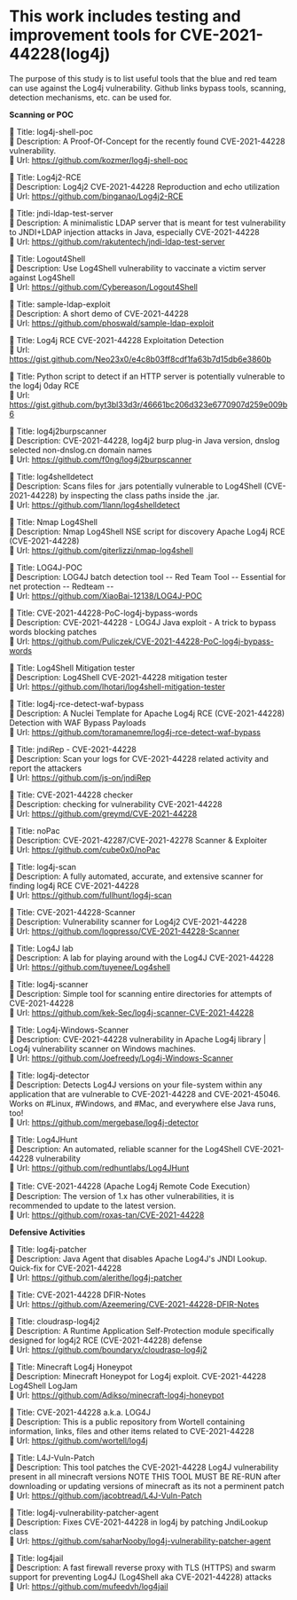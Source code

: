 # ********This work includes testing and improvement tools for CVE-2021-44228(log4j)********

The purpose of this study is to list useful tools that the blue and red team can use against the Log4j vulnerability. Github links bypass tools, scanning, detection mechanisms, etc. can be used for.

**Scanning or POC**

🔴 Title: log4j-shell-poc  
🔴 Description: A Proof-Of-Concept for the recently found CVE-2021-44228 vulnerability.  
🔴 Url: https://github.com/kozmer/log4j-shell-poc	
  
🔴 Title: Log4j2-RCE  
🔴 Description: Log4j2 CVE-2021-44228 Reproduction and echo utilization  
🔴 Url: https://github.com/binganao/Log4j2-RCE	 	

🔴 Title: jndi-ldap-test-server     
🔴 Description: A minimalistic LDAP server that is meant for test vulnerability to JNDI+LDAP injection attacks in Java, especially CVE-2021-44228     
🔴 Url: https://github.com/rakutentech/jndi-ldap-test-server	    

🔴 Title: Logout4Shell      
🔴 Description: Use Log4Shell vulnerability to vaccinate a victim server against Log4Shell  
🔴 Url: https://github.com/Cybereason/Logout4Shell	  

🔴 Title: sample-ldap-exploit                	
🔴 Description: A short demo of CVE-2021-44228        
🔴 Url: https://github.com/phoswald/sample-ldap-exploit	

🔴 Title: Log4j RCE CVE-2021-44228 Exploitation Detection       
🔴 Url: https://gist.github.com/Neo23x0/e4c8b03ff8cdf1fa63b7d15db6e3860b	

🔴 Title: Python script to detect if an HTTP server is potentially vulnerable to the log4j 0day RCE         
🔴 Url: https://gist.github.com/byt3bl33d3r/46661bc206d323e6770907d259e009b6

🔴 Title: log4j2burpscanner         
🔴 Description: CVE-2021-44228, log4j2 burp plug-in Java version, dnslog selected non-dnslog.cn domain names          
🔴 Url: https://github.com/f0ng/log4j2burpscanner

🔴 Title: log4shelldetect         
🔴 Description: Scans files for .jars potentially vulnerable to Log4Shell (CVE-2021-44228) by inspecting the class paths inside the .jar.       
🔴 Url: https://github.com/1lann/log4shelldetect        

🔴 Title: Nmap Log4Shell        
🔴 Description: Nmap Log4Shell NSE script for discovery Apache Log4j RCE (CVE-2021-44228)       
🔴 Url: https://github.com/giterlizzi/nmap-log4shell        

🔴 Title: LOG4J-POC         
🔴 Description: LOG4J batch detection tool -- Red Team Tool -- Essential for net protection -- Redteam --         
🔴 Url: https://github.com/XiaoBai-12138/LOG4J-POC         

🔴 Title: CVE-2021-44228-PoC-log4j-bypass-words     
🔴 Description: CVE-2021-44228 - LOG4J Java exploit - A trick to bypass words blocking patches        
🔴 Url: https://github.com/Puliczek/CVE-2021-44228-PoC-log4j-bypass-words
    
🔴 Title: Log4Shell Mitigation tester     
🔴 Description: Log4Shell CVE-2021-44228 mitigation tester      
🔴 Url: https://github.com/lhotari/log4shell-mitigation-tester      

🔴 Title: log4j-rce-detect-waf-bypass       
🔴 Description: A Nuclei Template for Apache Log4j RCE (CVE-2021-44228) Detection with WAF Bypass Payloads      
🔴 Url: https://github.com/toramanemre/log4j-rce-detect-waf-bypass        

🔴 Title: jndiRep - CVE-2021-44228        
🔴 Description: Scan your logs for CVE-2021-44228 related activity and report the attackers       
🔴 Url: https://github.com/js-on/jndiRep      

🔴 Title: CVE-2021-44228 checker        
🔴 Description: checking for vulnerability CVE-2021-44228       
🔴 Url: https://github.com/greymd/CVE-2021-44228        

🔴 Title: noPac       
🔴 Description: CVE-2021-42287/CVE-2021-42278 Scanner & Exploiter       
🔴 Url: https://github.com/cube0x0/noPac        

🔴 Title: log4j-scan	        
🔴 Description: A fully automated, accurate, and extensive scanner for finding log4j RCE CVE-2021-44228     
🔴 Url: https://github.com/fullhunt/log4j-scan          	      

🔴 Title: CVE-2021-44228-Scanner        
🔴 Description: Vulnerability scanner for Log4j2 CVE-2021-44228     
🔴 Url: https://github.com/logpresso/CVE-2021-44228-Scanner	      

🔴 Title: Log4J lab       
🔴 Description: A lab for playing around with the Log4J CVE-2021-44228      
🔴 Url: https://github.com/tuyenee/Log4shell        

🔴 Title: log4j-scanner	        
🔴 Description: Simple tool for scanning entire directories for attempts of CVE-2021-44228        
🔴 Url: https://github.com/kek-Sec/log4j-scanner-CVE-2021-44228       

🔴 Title: Log4j-Windows-Scanner       
🔴 Description: CVE-2021-44228 vulnerability in Apache Log4j library | Log4j vulnerability scanner on Windows machines.     
🔴 Url: https://github.com/Joefreedy/Log4j-Windows-Scanner      

🔴 Title: log4j-detector        
🔴 Description: Detects Log4J versions on your file-system within any application that are vulnerable to CVE-2021-44228 and CVE-2021-45046. Works on #Linux, #Windows, and #Mac, and everywhere else Java runs, too!        
🔴 Url: https://github.com/mergebase/log4j-detector       

🔴 Title: Log4JHunt       
🔴 Description: An automated, reliable scanner for the Log4Shell CVE-2021-44228 vulnerability       
🔴 Url: https://github.com/redhuntlabs/Log4JHunt      

🔴 Title: CVE-2021-44228 (Apache Log4j Remote Code Execution）       
🔴 Description: The version of 1.x has other vulnerabilities, it is recommended to update to the latest version.      
🔴 Url: https://github.com/roxas-tan/CVE-2021-44228       

**Defensive Activities**

🔵 Title: log4j-patcher     
🔵 Description: Java Agent that disables Apache Log4J's JNDI Lookup. Quick-fix for CVE-2021-44228     
🔵 Url: https://github.com/alerithe/log4j-patcher       

🔵 Title: CVE-2021-44228 DFIR-Notes     
🔵 Url: https://github.com/Azeemering/CVE-2021-44228-DFIR-Notes       

🔵 Title: cloudrasp-log4j2      
🔵 Description: A Runtime Application Self-Protection module specifically designed for log4j2 RCE (CVE-2021-44228) defense           
🔵 Url: https://github.com/boundaryx/cloudrasp-log4j2

🔵 Title: Minecraft Log4j Honeypot      
🔵 Description: Minecraft Honeypot for Log4j exploit. CVE-2021-44228 Log4Shell LogJam     
🔵 Url: https://github.com/Adikso/minecraft-log4j-honeypot      

🔵 Title: CVE-2021-44228 a.k.a. LOG4J     
🔵 Description: This is a public repository from Wortell containing information, links, files and other items related to CVE-2021-44228     
🔵 Url: https://github.com/wortell/log4j      

🔵 Title: L4J-Vuln-Patch      
🔵 Description: This tool patches the CVE-2021-44228 Log4J vulnerability present in all minecraft versions NOTE THIS TOOL MUST BE RE-RUN after downloading or updating versions of minecraft as its not a perminent patch     
🔵 Url: https://github.com/jacobtread/L4J-Vuln-Patch      

🔵 Title: log4j-vulnerability-patcher-agent     
🔵 Description: Fixes CVE-2021-44228 in log4j by patching JndiLookup class      
🔵 Url: https://github.com/saharNooby/log4j-vulnerability-patcher-agent     

🔵 Title: log4jail      
🔵 Description: A fast firewall reverse proxy with TLS (HTTPS) and swarm support for preventing Log4J (Log4Shell aka CVE-2021-44228) attacks      
🔵 Url: https://github.com/mufeedvh/log4jail      
